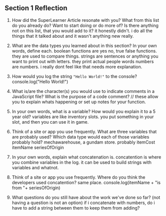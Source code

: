 ## Section 1 Reflection

1. How did the SuperLearner Article resonate with you? What from this list do you already do? Want to start doing or do more of? Is there anything not on this list, that you would add to it?
it honestly didn't. i do all the things that it talked about and it wasn't anything new really.

2. What are the data types you learned about in this section? In your own words, define each.
boolean functions are yes no, true false functions. they are used to compare things.
strings are sentences or anything you want to print out with letters. they print actual people words
numbers are numbers. i really dont feel like that needs more explanation.

3. How would you log the string `"Hello World!"` to the console?
console.log("Hello World!")

4. What is/are the character(s) you would use to indicate comments in a JavaScript file? What is the purpose of a code comment?
// these allow you to explain whats happening or set up notes for your function.

5. In your own words, what is a variable? How would you explain it to a 5 year old?
variables are like inventory slots. you put something in your slot, and then you can use it in game.

6. Think of a site or app you use frequently. What are three variables that are probably used? Which data type would each of those variables probably hold?
mechawarehouse, a gundam store. probably
itemCost
itemName
seriesOfOrigin

7. In your own words, explain what concatenation is.
concatention is where you combine variables in the log. it can be used to build strings with variables and whatnot.

8. Think of a site or app you use frequently. Where do you think the developers used concatention?
same place.
console.log(itemName + "is from "+ seriesOfOrigin)

9. What questions do you still have about the work we've done so far? (not having a question is not an option)
if i concatenate with numbers, do i have to add a string between them to keep them from adding?
